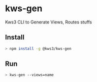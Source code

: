 # kws-gen

Kws3 CLI to Generate Views, Routes stuffs


Install
-----
```bash
> npm install -g @kws3/kws-gen
```

Run
---
```bash
> kws-gen --views=name
```